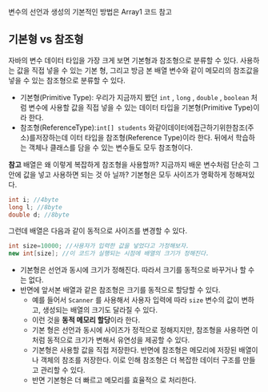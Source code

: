 변수의 선언과 생성의 기본적인 방법은 Array1 코드 참고

## 기본형 vs 참조형

자바의 변수 데이터 타입을 가장 크게 보면 기본형과 참조형으로 분류할 수 있다.
사용하는 값을 직접 넣을 수 있는 기본 형, 그리고 방금 본 배열 변수와 같이 메모리의 참조값을 넣을 수 있는 참조형으로 분류할 수 있다.

- 기본형(Primitive Type): 우리가 지금까지 봤던 `int` , `long` , `double` , `boolean` 처럼 변수에 사용할 값을 직접 넣을 수 있는 데이터 타입을 기본형(Primitive
  Type)이라 한다.
- 참조형(ReferenceType):`int[] students` 와같이데이터에접근하기위한참조(주소)를저장하는데 이터 타입을 참조형(Reference Type)이라 한다. 뒤에서 학습하는 객체나 클래스를 담을 수
  있는 변수들도 모두 참조형이다.

**참고**
배열은 왜 이렇게 복잡하게 참조형을 사용할까? 지금까지 배운 변수처럼 단순히 그 안에 값을 넣고 사용하면 되는 것 아
닐까?
기본형은 모두 사이즈가 명확하게 정해져있다.

```java
int i; //4byte
long l; //8byte
double d; //8byte 
```

그런데 배열은 다음과 같이 동적으로 사이즈를 변경할 수 있다.

```java
int size=10000; //사용자가 입력한 값을 넣었다고 가정해보자.
new int[size]; //이 코드가 실행되는 시점에 배열의 크기가 정해진다.
```

- 기본형은 선언과 동시에 크기가 정해진다. 따라서 크기를 동적으로 바꾸거나 할 수는 없다.
- 반면에 앞서본 배열과 같은 참조형은 크기를 동적으로 할당할 수 있다.
    - 예를 들어서 `Scanner` 를 사용해서 사용자 입력에 따라 `size` 변수의 값이 변하고, 생성되는 배열의 크기도 달라질 수 있다.
    - 이런 것을 **동적 메모리 할당**이라 한다.
    - 기본 형은 선언과 동시에 사이즈가 정적으로 정해지지만, 참조형을 사용하면 이처럼 동적으로 크기가 변해서 유연성을 제공할 수 있다.
    - 기본형은 사용할 값을 직접 저장한다. 반면에 참조형은 메모리에 저장된 배열이나 객체의 참조를 저장한다. 이로 인해 참조형은 더 복잡한 데이터 구조를 만들고 관리할 수 있다.
    - 반면 기본형은 더 빠르고 메모리를 효율적으 로 처리한다.
